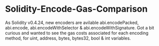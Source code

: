 # Solidity-Encode-Gas-Comparison
As Solidity v0.4.24, new encoders are avilable abi.encodePacked, abi.encode, abi.encodeWithSelector &amp; abi.encodeWithSignature.  Got a bit curious and wanted to see the gas costs associated for each encoding method, for uint, address, bytes, bytes32, bool &amp; int variables.
